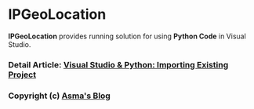 # IPGeoLocation
**IPGeoLocation** provides running solution for using **Python Code** in Visual Studio.

### Detail Article: [Visual Studio & Python: Importing Existing Project](https://bit.ly/2z7ahCX)

### Copyright (c) [Asma's Blog](https://www.asmak9.com/)
